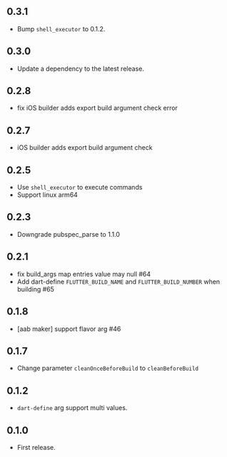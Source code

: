 ## 0.3.1

* Bump `shell_executor` to 0.1.2.

## 0.3.0

* Update a dependency to the latest release.

## 0.2.8

* fix iOS builder adds export build argument check error

## 0.2.7

* iOS builder adds export build argument check

## 0.2.5

* Use `shell_executor` to execute commands
* Support linux arm64

## 0.2.3

* Downgrade pubspec_parse to 1.1.0

## 0.2.1

* fix build_args map entries value may null #64
* Add dart-define `FLUTTER_BUILD_NAME` and `FLUTTER_BUILD_NUMBER` when building #65

## 0.1.8

* [aab maker] support flavor arg #46

## 0.1.7

* Change parameter `cleanOnceBeforeBuild` to `cleanBeforeBuild`

## 0.1.2

* `dart-define` arg support multi values.

## 0.1.0

* First release.
